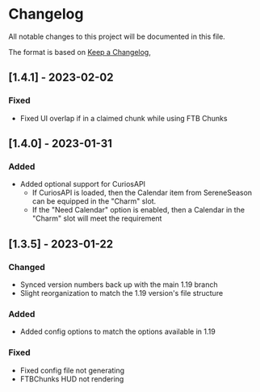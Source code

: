 # Changelog

All notable changes to this project will be documented in this file.

The format is based on [Keep a Changelog](https://keepachangelog.com/en/1.0.0/),

## [1.4.1] - 2023-02-02

### Fixed

- Fixed UI overlap if in a claimed chunk while using FTB Chunks

## [1.4.0] - 2023-01-31

### Added

- Added optional support for CuriosAPI
    - If CuriosAPI is loaded, then the Calendar item from SereneSeason can be equipped in the "Charm" slot.
    - If the "Need Calendar" option is enabled, then a Calendar in the "Charm" slot will meet the requirement

## [1.3.5] - 2023-01-22

### Changed
- Synced version numbers back up with the main 1.19 branch
- Slight reorganization to match the 1.19 version's file structure

### Added
- Added config options to match the options available in 1.19

### Fixed
- Fixed config file not generating
- FTBChunks HUD not rendering
